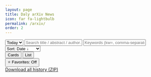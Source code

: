 ```yaml
---
layout: page
title: Daly arXiv News
icon: far fa-lightbulb
permalink: /arxiv/
order: 2
---
```


<meta name="baseurl" content="{{ site.baseurl | default: '' }}">

<style>
/* 你的 .ax-* 样式原样保留，这里略 */
</style>

<div class="ax-wrap" id="arxiv-app">
  <div class="ax-toolbar">
    <select id="ax-date" class="ax-select">
      <option value="">Today</option>
    </select>
    <input id="ax-q" class="ax-input" placeholder="Search title / abstract / author… (q=)"/>
    <input id="ax-kw" class="ax-input" style="min-width:200px" placeholder="Keywords (kw=, comma-separated)"/>
    <select id="ax-sort" class="ax-select">
      <option value="date_desc">Sort: Date ↓</option>
      <option value="date_asc">Sort: Date ↑</option>
      <option value="title_asc">Sort: Title A→Z</option>
      <option value="cat_asc">Sort: Category</option>
    </select>
    <div class="ax-view-toggle">
      <button id="ax-view-card" class="ax-btn">Cards</button>
      <button id="ax-view-list" class="ax-btn ax-ghost">List</button>
    </div>
    <button id="ax-fav-only" class="ax-btn ax-ghost">⭐ Favorites: Off</button>
    <span id="ax-count" class="ax-count"></span>
  </div>
  <div id="ax-chips" class="ax-row"></div>
  <div id="ax-grid" class="ax-grid"></div>
  <button id="ax-more" class="ax-btn" style="display:none;margin:0 auto;">Load more</button>
  <div class="ax-footer">
    <a id="ax-download" class="ax-download" href="#" rel="noopener" download>Download all history (ZIP)</a>
  </div>
</div>

<!-- 引入外链脚本（defer，避免阻塞；外链不受 Liquid/raw 干扰） -->
<script defer src="{{ '/assets/js/arxiv-app.js' | relative_url }}"></script>
